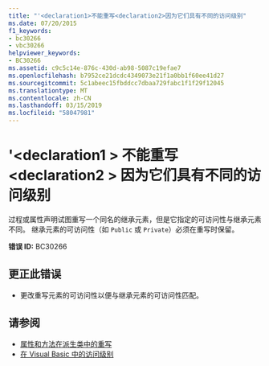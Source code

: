 ```yaml
---
title: "'<declaration1>不能重写<declaration2>因为它们具有不同的访问级别"
ms.date: 07/20/2015
f1_keywords:
- bc30266
- vbc30266
helpviewer_keywords:
- BC30266
ms.assetid: c9c5c14e-876c-430d-ab98-5087c19efae7
ms.openlocfilehash: b7952ce21dcdc4349073e21f1a0bb1f60ee41d27
ms.sourcegitcommit: 5c1abeec15fbddcc7dbaa729fabc1f1f29f12045
ms.translationtype: MT
ms.contentlocale: zh-CN
ms.lasthandoff: 03/15/2019
ms.locfileid: "58047981"
---
```

# <a name="declaration1-cannot-override-declaration2-because-they-have-different-access-levels"></a>'\<declaration1 > 不能重写\<declaration2 > 因为它们具有不同的访问级别
过程或属性声明试图重写一个同名的继承元素，但是它指定的可访问性与继承元素不同。 继承元素的可访问性（如 `Public` 或 `Private`）必须在重写时保留。  
  
 **错误 ID:** BC30266  
  
## <a name="to-correct-this-error"></a>更正此错误  
  
-   更改重写元素的可访问性以便与继承元素的可访问性匹配。  
  
## <a name="see-also"></a>请参阅

- [属性和方法在派生类中的重写](~/docs/visual-basic/programming-guide/language-features/objects-and-classes/inheritance-basics.md#overriding-properties-and-methods-in-derived-classes)
- [在 Visual Basic 中的访问级别](../../visual-basic/programming-guide/language-features/declared-elements/access-levels.md)
